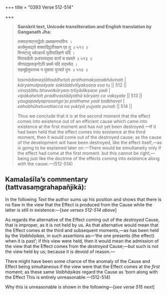 +++
title = "0393 Verse 512-514"

+++
> **Sanskrit text, Unicode transliteration and English translation by Ganganath Jha:** 
>
> तस्मादनष्टात्तद्धेतोः प्रथमक्षणभाविनः ।  
> कार्यमुत्पद्यते शक्ताद्द्वितीयक्षण एव तु ॥ ५१२ ॥  
> विनष्टात्तु भवेत्कार्यं तृतीयादिक्षणे यदि ।  
> विपाकहेतोः प्रध्वस्ताद्यथा कार्यं च वक्ष्यते ॥ ५१३ ॥  
> यौगपद्यप्रसङ्गोऽपि प्रथमे यदि तद्भवेत् ।  
> सहभूहेतुवत्तच्च न युक्त्या युज्यते पुनः ॥ ५१४ ॥ 
>
> *tasmādanaṣṭāttaddhetoḥ prathamakṣaṇabhāvinaḥ* \|  
> *kāryamutpadyate śaktāddvitīyakṣaṇa eva tu* \|\| 512 \|\|  
> *vinaṣṭāttu bhavetkāryaṃ tṛtīyādikṣaṇe yadi* \|  
> *vipākahetoḥ pradhvastādyathā kāryaṃ ca vakṣyate* \|\| 513 \|\|  
> *yaugapadyaprasaṅgo'pi prathame yadi tadbhavet* \|  
> *sahabhūhetuvattacca na yuktyā yujyate punaḥ* \|\| 514 \|\| 
>
> Thus we conclude that it is at the second moment that the effect comes into existence out of an efficient cause which came into existence at the first moment and has not yet been destroyed.—If it had been held that the effect comes into existence at the third moment, then it would come out of the destroyed cause; as the cause of the development will have been destroyed, like the effect itself,—as is going to be explained later on.—There would be simultaneity only if the effect had come at the first moment. but this cannot be right,—being just like the doctrine of the effects coming into existence along with the cause.—(512-514)



## Kamalaśīla’s commentary (tattvasaṃgrahapañjikā):

In the following *Text* the author sums up his position and shows that there is no flaw in the view that the Effect is produced from the Cause while the latter is still in existence:—[*see verses 512-514 above*]

As regards the alternative of the Effect coming out of the *destroyed* Cause, that is improper, as it is not held by us. As that alternative would mean that the Effect comes at the third and subsequent moments,—as has been held by the *Vaibhāṣikas*, in such assertions as—‘the one presents (the effect) when it is past’; if this view were held, then it would mean the admission of the view that the Effect comes from the *destroyed* Cause;—but such is not the view held by us; because it is devoid of reason.—

There might have been some chance of the anomaly of the Cause and Effect being simultaneous if the view were that the Effect comes at the *first* moment; as these same *Vaibhāṣikas* regard the Cause as ‘born along with the Effect This is entirely unreasonable.—(512-514)

Why this is unreasonable is shown in the following—[*see verse 515 next*]


